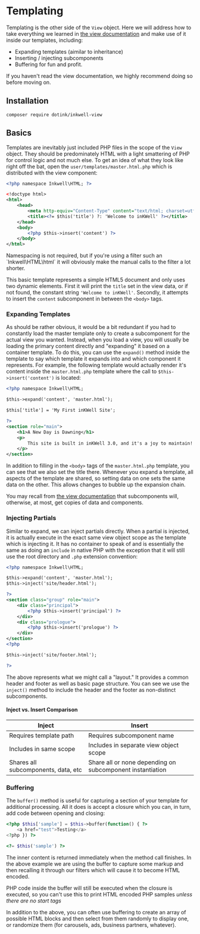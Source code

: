 # Templating

Templating is the other side of the `View` object.  Here we will address how to take everything
we learned in [the view documentation](./01-views) and make use of it inside our templates,
including:

- Expanding templates (aimilar to inheritance)
- Inserting / injecting subcomponents
- Buffering for fun and profit.

If you haven't read the view documentation, we highly recommend doing so before moving on.

## Installation

```
composer require dotink/inkwell-view
```

## Basics

Templates are inevitably just included PHP files in the scope of the `View` object.  They should
be predominately HTML with a light smattering of PHP for control logic and not much else.  To get
an idea of what they look like right off the bat, open the `user/templates/master.html.php` which
is distributed with the view component:

```xml
<?php namespace Inkwell\HTML; ?>

<!doctype html>
<html>
	<head>
		<meta http-equiv="Content-Type" content="text/html; charset=utf-8" />
		<title><?= $this('title') ?: 'Welcome to inKWell' ?></title>
	</head>
	<body>
		<?php $this->insert('content') ?>
	</body>
</html>
```

<div class="notice">
	<p>
		Namespacing is not required, but if you're using a filter such an `Inkwell\HTML\html` it
		will obviously make the manual calls to the filter a lot shorter.
	</p>
</div>

This basic template represents a simple HTML5 document and only uses two dynamic elements.  First
it will print the `title` set in the view data, or if not found, the constant string
`'Welcome to inKWell'`.  Secondly, it attempts to insert the `content` subcomponent in between
the `<body>` tags.

### Expanding Templates

As should be rather obvious, it would be a bit redundant if you had to constantly load the master
template only to create a subcomponent for the actual view you wanted.  Instead, when you load
a view, you will usually be loading the primary content directly and "expanding" it based on
a container template.  To do this, you can use the `expand()` method inside the template to say
which template it expands into and which component it represents.  For example, the following
template would actually render it's content inside the `master.html.php` template where the call
to `$this->insert('content')` is located:

```xml
<?php namespace Inkwell\HTML;

$this->expand('content', 'master.html');

$this['title'] = 'My First inKWell Site';

?>
<section role="main">
	<h1>A New Day is Dawning</h1>
	<p>
		This site is built in inKWell 3.0, and it's a joy to maintain!
	</p>
</section>
```

In addition to filling in the `<body>` tags of the `master.html.php` template, you can see that
we also set the title there.  Whenever you expand a template, all aspects of the template are
shared, so setting data on one sets the same data on the other.  This allows changes to bubble up
the expansion chain.

You may recall from [the view documentation](./01-views) that subcomponents will, otherwise, at most, get
copies of data and components.

### Injecting Partials

Similar to expand, we can inject partials directly.  When a partial is injected, it is actually
execute in the exact same view object scope as the template which is injecting it.  It has no
container to speak of and is essentially the same as doing an `include` in native PHP with the
exception that it will still use the root directory and `.php` extension convention:

```xml
<?php namespace Inkwell\HTML;

$this->expand('content', 'master.html');
$this->inject('site/header.html');

?>
<section class="group" role="main">
	<div class="principal">
		<?php $this->insert('principal') ?>
	</div>
	<div class="prologue">
		<?php $this->insert('prologue') ?>
	</div>
</section>
<?php

$this->inject('site/footer.html');

?>
```

The above represents what we might call a "layout."  It provides a common header and footer as
well as basic page structure.  You can see we use the `inject()` method to include the header and
the footer as non-distinct subcomponents.

#### Inject vs. Insert Comparison

|  Inject                                |     Insert
|----------------------------------------|----------------------------------------------
| Requires template path                 | Requires subcomponent name
| Includes in same scope                 | Includes in separate view object scope
| Shares all subcomponents, data, etc    | Share all or none depending on subcomponent instantiation


### Buffering

The `buffer()` method is useful for capturing a section of your template for additional processing.
All it does is accept a closure which you can, in turn, add code between opening and closing:

```php
<?php $this['sample'] = $this->buffer(function() { ?>
	<a href="test">Testing</a>
<?php }) ?>

<?= $this('sample') ?>
```

The inner content is returned immediately when the method call finishes.  In the above example we
are using the buffer to capture some markup and then recalling it through our filters which will
cause it to become HTML encoded.

<div class="notice">
	<p>
		PHP code inside the buffer will still be executed when the closure is executed, so you
		can't use this to print HTML encoded PHP samples <em>unless there are no start tags</em>
	</p>
</div>

In addition to the above, you can often use buffering to create an array of possible HTML blocks
and then select from them randomly to display one, or randomize them (for carousels, ads, business
partners, whatever).
